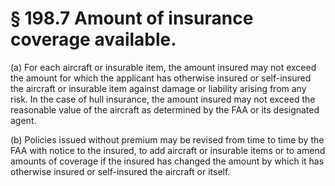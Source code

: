# § 198.7   Amount of insurance coverage available.

(a) For each aircraft or insurable item, the amount insured may not exceed the amount for which the applicant has otherwise insured or self-insured the aircraft or insurable item against damage or liability arising from any risk. In the case of hull insurance, the amount insured may not exceed the reasonable value of the aircraft as determined by the FAA or its designated agent.


(b) Policies issued without premium may be revised from time to time by the FAA with notice to the insured, to add aircraft or insurable items or to amend amounts of coverage if the insured has changed the amount by which it has otherwise insured or self-insured the aircraft or itself.




